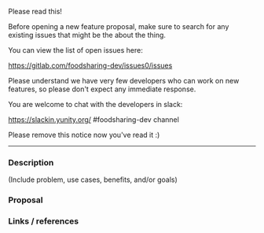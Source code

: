 Please read this!

Before opening a new feature proposal, make sure to search for any existing issues that might be the about the thing.

You can view the list of open issues here:

https://gitlab.com/foodsharing-dev/issues0/issues

Please understand we have very few developers who can work on new features, so please don't expect any immediate response.

You are welcome to chat with the developers in slack:

https://slackin.yunity.org/ #foodsharing-dev channel

Please remove this notice now you've read it :)

------

### Description

(Include problem, use cases, benefits, and/or goals)

### Proposal

### Links / references
